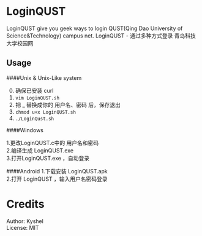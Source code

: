 # LoginQUST
LoginQUST give you geek ways to login QUST(Qing Dao University of Science&Technology) campus net.
LoginQUST - 通过多种方式登录 青岛科技大学校园网

## Usage

####Unix & Unix-Like system

0. 确保已安装 curl   
1.  `vim LoginQUST.sh`  
2.  把 _ 替换成你的 用户名、密码 后，保存退出
3.  `chmod u+x LoginQUST.sh`  
4.  `./LoginQust.sh`   

####Windows

1.更改LoginQUST.c中的 用户名和密码  
2.编译生成 LoginQUST.exe  
3.打开LoginQUST.exe ，自动登录  

####Android
1.下载安装 LoginQUST.apk  
2.打开 LoginQUST ，输入用户名密码登录

# Credits
Author: Kyshel  
License: MIT
